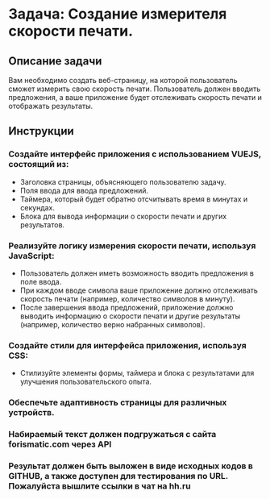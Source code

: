 # Задача: Создание измерителя скорости печати.

## Описание задачи
Вам необходимо создать веб-страницу, на которой пользователь сможет измерить свою скорость печати. Пользователь должен вводить предложения, а ваше приложение будет отслеживать скорость печати и отображать результаты.

## Инструкции
### Создайте интерфейс приложения c использованием VUEJS, состоящий из:
- Заголовка страницы, объясняющего пользователю задачу.
- Поля ввода для ввода предложений.
- Таймера, который будет обратно отсчитывать время в минутах и секундах.
- Блока для вывода информации о скорости печати и других результатов.

### Реализуйте логику измерения скорости печати, используя JavaScript:
- Пользователь должен иметь возможность вводить предложения в поле ввода.
- При каждом вводе символа ваше приложение должно отслеживать скорость печати (например, количество символов в минуту).
- После завершения ввода предложений, приложение должно выводить информацию о скорости печати и другие результаты (например, количество верно набранных символов).

### Создайте стили для интерфейса приложения, используя CSS:
- Стилизуйте элементы формы, таймера и блока с результатами для улучшения пользовательского опыта.

### Обеспечьте адаптивность страницы для различных устройств.
### Набираемый текст должен подгружаться с сайта forismatic.com через API
### Результат должен быть выложен в виде исходных кодов в GITHUB, а также доступен для тестирования по URL. Пожалуйста вышлите ссылки в чат на hh.ru

